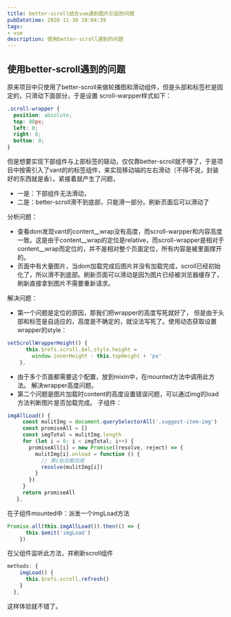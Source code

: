 ```yaml
---
title: better-scroll结合vue遇到图片引起的问题
pubDatetime: 2020-11-30 10:04:39
tags: 
- vue
description: 使用better-scroll遇到的问题
---
```


## 使用better-scroll遇到的问题
原来项目中只使用了better-scroll来做轮播图和滑动组件，但是头部和标签栏是固定的，只滑动下面部分，于是设置 scroll-warpper样式如下：
```css
.scroll-wrapper {
  position: absolute;
  top: 80px;
  left: 0;
  right: 0;
  bottom: 0;
}
```
但是想要实现下部组件与上部标签的联动，仅仅靠better-scroll就不够了，于是项目中按需引入了vant的的标签组件，来实现移动端的左右滑动（不得不说，封装好的东西就是香）。紧接着就产生了问题，

 - 一是：下部组件无法滑动，
 - 二是：better-scroll滑不到底部，只能滑一部分。刷新页面后可以滑动了

分析问题：
 - 查看dom发现vant的content__wrap没有高度，而scroll-warpper和内容高度一致。这是由于content__wrap的定位是relative，而scroll-wrapper是相对于content__wrap而定位的，并不是相对整个页面定位，所有内容是被里面撑开的。
 - 页面中有大量图片，当dom加载完成后图片并没有加载完成，scroll已经初始化了，所以滑不到底部。刷新页面可以滑动是因为图片已经被浏览器缓存了，刷新直接拿到图片不需要重新请求。

解决问题：
  - 第一个问题是定位的原因，那我们把wrapper的高度写死就好了，
  但是由于头部和标签是自适应的，高度是不确定的，就没法写死了。使用动态获取设置wrapper的style：
```js
setScrollWrapperHeight() {
      this.$refs.scroll.$el.style.height =
        window.innerHeight - this.topHeight + 'px'
    },
```
 - 由于多个页面都需要这个配置，放到mixin中，在mounted方法中调用此方法。
解决wrapper高度问题。
 - 第二个问题是图片加载时content的高度设置错误问题，可以通过img的load方法判断图片是否加载完成。
 子组件：
 ```js
imgAllLoad() {
      const mulitImg = document.querySelectorAll('.suggest-item-img')
      const promiseAll = []
      const imgTotal = mulitImg.length
      for (let i = 0; i < imgTotal; i++) {
        promiseAll[i] = new Promise((resolve, reject) => {
          mulitImg[i].onload = function () {
            // 第i张加载完成
            resolve(mulitImg[i])
          }
        })
      }
      return promiseAll
    },
 ```
在子组件mounted中：派发一个imgLoad方法
```js
Promise.all(this.imgAllLoad()).then(() => {
      this.$emit('imgLoad')
    })
```
在父组件监听此方法，并刷新scroll组件
```js
methods: {
    imgLoad() {
      this.$refs.scroll.refresh()
    }
  },
```
这样体验就不错了。

